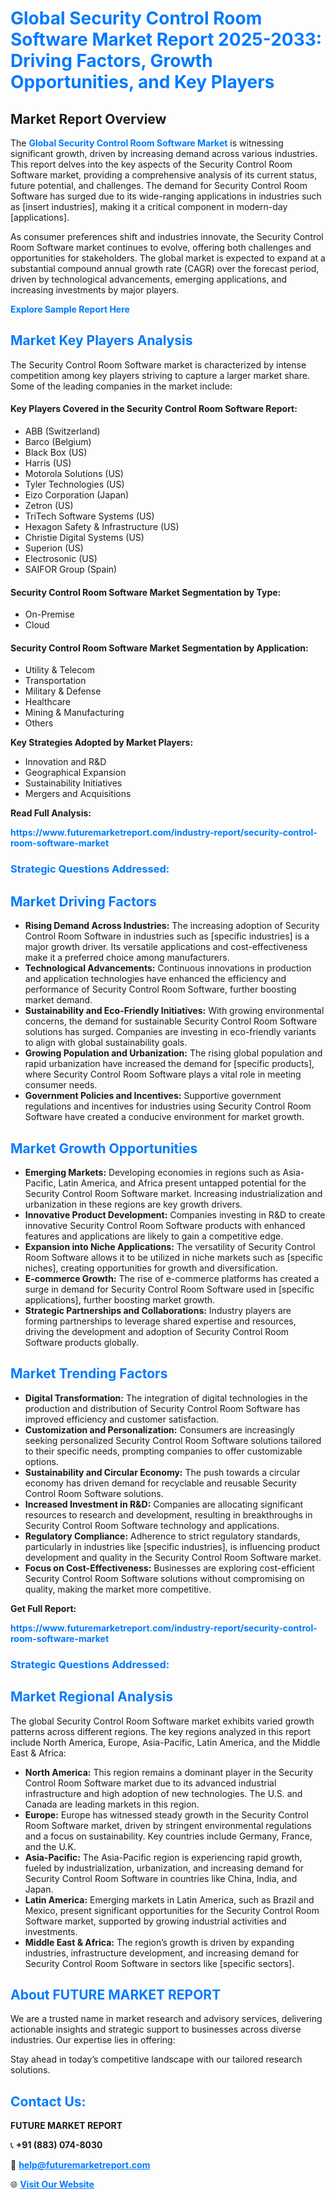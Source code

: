 <h1 style="color: #007BFF;">Global Security Control Room Software Market Report 2025-2033: Driving Factors, Growth Opportunities, and Key Players</h1>

<section id="overview">
<h2>Market Report Overview</h2>
<p>The <a href="https://www.futuremarketreport.com/industry-report/security-control-room-software-market" style="color: #007BFF; text-decoration: none;"><strong>Global Security Control Room Software Market</strong></a> is witnessing significant growth, driven by increasing demand across various industries. This report delves into the key aspects of the Security Control Room Software market, providing a comprehensive analysis of its current status, future potential, and challenges. The demand for Security Control Room Software has surged due to its wide-ranging applications in industries such as [insert industries], making it a critical component in modern-day [applications].</p>
<p>As consumer preferences shift and industries innovate, the Security Control Room Software market continues to evolve, offering both challenges and opportunities for stakeholders. The global market is expected to expand at a substantial compound annual growth rate (CAGR) over the forecast period, driven by technological advancements, emerging applications, and increasing investments by major players.</p>
</section>

<section id="overview">
<p><a href="https://www.futuremarketreport.com/request-sample/reportId=106309" style="color: #007BFF; text-decoration: none;"><strong>Explore Sample Report Here</strong></a></p>
</section>

<section id="key-players">
<h2 style="color: #007BFF;">Market Key Players Analysis</h2>
<p>The Security Control Room Software market is characterized by intense competition among key players striving to capture a larger market share. Some of the leading companies in the market include:</p>
<h4>Key Players Covered in the Security Control Room Software Report:</h4>
<ul><li>ABB (Switzerland)</li><li>Barco (Belgium)</li><li>Black Box (US)</li><li>Harris (US)</li><li>Motorola Solutions (US)</li><li>Tyler Technologies (US)</li><li>Eizo Corporation (Japan)</li><li>Zetron (US)</li><li>TriTech Software Systems (US)</li><li>Hexagon Safety &amp; Infrastructure (US)</li><li>Christie Digital Systems (US)</li><li>Superion (US)</li><li>Electrosonic (US)</li><li>SAIFOR Group (Spain)</li></ul>
<h4>Security Control Room Software Market Segmentation by Type:</h4>
<ul><li>On-Premise</li><li>Cloud</li></ul>

<h4>Security Control Room Software Market Segmentation by Application:</h4>
<ul><li>Utility &amp; Telecom</li><li>Transportation</li><li>Military &amp; Defense</li><li>Healthcare</li><li>Mining &amp; Manufacturing</li><li>Others</li></ul>
<p><strong>Key Strategies Adopted by Market Players:</strong></p>
<ul>
<li>Innovation and R&D</li>
<li>Geographical Expansion</li>
<li>Sustainability Initiatives</li>
<li>Mergers and Acquisitions</li>
</ul>
</section>

<section>
<p><strong>Read Full Analysis: </strong></p><a href="https://www.futuremarketreport.com/industry-report/security-control-room-software-market" style="color: #007BFF; text-decoration: none;"><strong>https://www.futuremarketreport.com/industry-report/security-control-room-software-market</strong></a>
<h3 style="color: #007BFF;">Strategic Questions Addressed:</h3>
</section>

<section id="driving-factors">
<h2 style="color: #007BFF;">Market Driving Factors</h2>
<ul>
<li><strong>Rising Demand Across Industries:</strong> The increasing adoption of Security Control Room Software in industries such as [specific industries] is a major growth driver. Its versatile applications and cost-effectiveness make it a preferred choice among manufacturers.</li>
<li><strong>Technological Advancements:</strong> Continuous innovations in production and application technologies have enhanced the efficiency and performance of Security Control Room Software, further boosting market demand.</li>
<li><strong>Sustainability and Eco-Friendly Initiatives:</strong> With growing environmental concerns, the demand for sustainable Security Control Room Software solutions has surged. Companies are investing in eco-friendly variants to align with global sustainability goals.</li>
<li><strong>Growing Population and Urbanization:</strong> The rising global population and rapid urbanization have increased the demand for [specific products], where Security Control Room Software plays a vital role in meeting consumer needs.</li>
<li><strong>Government Policies and Incentives:</strong> Supportive government regulations and incentives for industries using Security Control Room Software have created a conducive environment for market growth.</li>
</ul>
</section>

<section id="growth-opportunities">
<h2 style="color: #007BFF;">Market Growth Opportunities</h2>
<ul>
<li><strong>Emerging Markets:</strong> Developing economies in regions such as Asia-Pacific, Latin America, and Africa present untapped potential for the Security Control Room Software market. Increasing industrialization and urbanization in these regions are key growth drivers.</li>
<li><strong>Innovative Product Development:</strong> Companies investing in R&D to create innovative Security Control Room Software products with enhanced features and applications are likely to gain a competitive edge.</li>
<li><strong>Expansion into Niche Applications:</strong> The versatility of Security Control Room Software allows it to be utilized in niche markets such as [specific niches], creating opportunities for growth and diversification.</li>
<li><strong>E-commerce Growth:</strong> The rise of e-commerce platforms has created a surge in demand for Security Control Room Software used in [specific applications], further boosting market growth.</li>
<li><strong>Strategic Partnerships and Collaborations:</strong> Industry players are forming partnerships to leverage shared expertise and resources, driving the development and adoption of Security Control Room Software products globally.</li>
</ul>
</section>

<section id="trending-factors">
<h2 style="color: #007BFF;">Market Trending Factors</h2>
<ul>
<li><strong>Digital Transformation:</strong> The integration of digital technologies in the production and distribution of Security Control Room Software has improved efficiency and customer satisfaction.</li>
<li><strong>Customization and Personalization:</strong> Consumers are increasingly seeking personalized Security Control Room Software solutions tailored to their specific needs, prompting companies to offer customizable options.</li>
<li><strong>Sustainability and Circular Economy:</strong> The push towards a circular economy has driven demand for recyclable and reusable Security Control Room Software solutions.</li>
<li><strong>Increased Investment in R&D:</strong> Companies are allocating significant resources to research and development, resulting in breakthroughs in Security Control Room Software technology and applications.</li>
<li><strong>Regulatory Compliance:</strong> Adherence to strict regulatory standards, particularly in industries like [specific industries], is influencing product development and quality in the Security Control Room Software market.</li>
<li><strong>Focus on Cost-Effectiveness:</strong> Businesses are exploring cost-efficient Security Control Room Software solutions without compromising on quality, making the market more competitive.</li>
</ul>
</section>

<section>
<p><strong>Get Full Report: </strong></p><a href="https://www.futuremarketreport.com/industry-report/security-control-room-software-market" style="color: #007BFF; text-decoration: none;"><strong>https://www.futuremarketreport.com/industry-report/security-control-room-software-market</strong></a>
<h3 style="color: #007BFF;">Strategic Questions Addressed:</h3>
</section>


<section id="regional-analysis">
<h2 style="color: #007BFF;">Market Regional Analysis</h2>
<p>The global Security Control Room Software market exhibits varied growth patterns across different regions. The key regions analyzed in this report include North America, Europe, Asia-Pacific, Latin America, and the Middle East & Africa:</p>
<ul>
<li><strong>North America:</strong> This region remains a dominant player in the Security Control Room Software market due to its advanced industrial infrastructure and high adoption of new technologies. The U.S. and Canada are leading markets in this region.</li>
<li><strong>Europe:</strong> Europe has witnessed steady growth in the Security Control Room Software market, driven by stringent environmental regulations and a focus on sustainability. Key countries include Germany, France, and the U.K.</li>
<li><strong>Asia-Pacific:</strong> The Asia-Pacific region is experiencing rapid growth, fueled by industrialization, urbanization, and increasing demand for Security Control Room Software in countries like China, India, and Japan.</li>
<li><strong>Latin America:</strong> Emerging markets in Latin America, such as Brazil and Mexico, present significant opportunities for the Security Control Room Software market, supported by growing industrial activities and investments.</li>
<li><strong>Middle East & Africa:</strong> The region’s growth is driven by expanding industries, infrastructure development, and increasing demand for Security Control Room Software in sectors like [specific sectors].</li>
</ul>
</section>

<footer>
<h2 style="color: #007BFF;">About FUTURE MARKET REPORT</h2>
<p>We are a trusted name in market research and advisory services, delivering actionable insights and strategic support to businesses across diverse industries. Our expertise lies in offering:</p>

<p>Stay ahead in today’s competitive landscape with our tailored research solutions.</p>

<h2 style="color: #007BFF;">Contact Us:</h2>
<p><strong>FUTURE MARKET REPORT</strong></p>
<p>📞 <strong>+91 (883) 074-8030</strong></p>
<p>📧 <strong><a href="mailto:help@futuremarketreport.com" style="color: #007BFF;">help@futuremarketreport.com</a></strong></p>
<p>🌐 <strong><a href="https://www.futuremarketreport.com/" style="color: #007BFF;">Visit Our Website</a></strong></p>
</footer>
